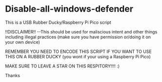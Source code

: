 # Disable-all-windows-defender
This is a USB Rubber Ducky/Raspberry Pi Pico script


!!DISCLAIMER!!
--This should be used for maliscious intent and other things including illegal practices (make sure you have permission or/doing it on your own device)


REMEMBER YOU NEED TO ENCODE THIS SCRIPT IF YOU WANT TO USE THIS ON A RUBBER DUCKY (you wont if your using a Raspberry Pi Pico)



MAKE SURE TO LEAVE A STAR ON THIS RESPITORY!!!! :)

Thanks
